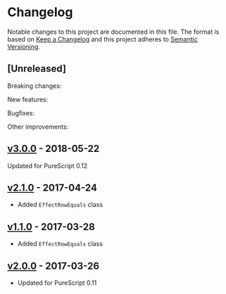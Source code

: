 # Changelog

Notable changes to this project are documented in this file. The format is based on [Keep a Changelog](https://keepachangelog.com/en/1.0.0/) and this project adheres to [Semantic Versioning](https://semver.org/spec/v2.0.0.html).

## [Unreleased]

Breaking changes:

New features:

Bugfixes:

Other improvements:

## [v3.0.0](https://github.com/purescript/purescript-type-equality/releases/tag/v3.0.0) - 2018-05-22

Updated for PureScript 0.12

## [v2.1.0](https://github.com/purescript/purescript-type-equality/releases/tag/v2.1.0) - 2017-04-24

- Added `EffectRowEquals` class

## [v1.1.0](https://github.com/purescript/purescript-type-equality/releases/tag/v1.1.0) - 2017-03-28

- Added `EffectRowEquals` class

## [v2.0.0](https://github.com/purescript/purescript-type-equality/releases/tag/v2.0.0) - 2017-03-26

- Updated for PureScript 0.11

